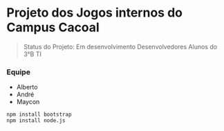 # Projeto dos Jogos internos do Campus Cacoal

>Status do Projeto: Em desenvolvimento
>Desenvolvedores Alunos do 3°B TI

### Equipe
* Alberto
* André
* Maycon

```
npm install bootstrap
npm install node.js
```
